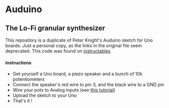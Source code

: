 # Auduino

## The Lo-Fi granular synthesizer

This repository is a duplicate of Peter Knight's Auduino sketch for Uno boards.
Just a personal copy, as the links in the original file seem deprecated.
This code was found on [instructables](https://www.instructables.com/id/Auduino-Lo-fi-Synth-for-arduino/)

#### instructions

* Get yourself a Uno board, a piezo speaker and a bunch of 10k potentiometers
* Connect the speaker's red wire to pin 3, and the black wire to a GND pin
* Wire your pots to Analog inputs (see [this tutorial](https://www.arduino.cc/en/Tutorial/AnalogInput))
* Upload the sketch to your Uno
* That's it !
